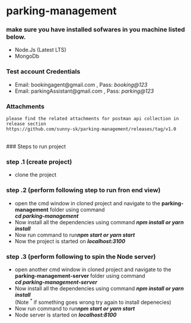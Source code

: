 # parking-management

### make sure you have installed sofwares in you machine listed below.

   <ul>
    <li>Node.Js (Latest LTS)</li>
    <li>MongoDb</li>
   </ul>
 
### Test account Credentials
   <ul>
    <li>Email: bookingagent@gmail.com , Pass: <i>booking@123</i></li>
    <li>Email: parkingAssistant@gmail.com , Pass: <i>parking@123</i></li>
   </ul>

### Attachments

    please find the related attachments for postman api collection in release section
    https://github.com/sunny-sk/parking-management/releases/tag/v1.0

</br>
### Steps to run project

### step .1 (create project)

   <ul>
    <li>clone the project</li>
   </ul>

### step .2 (perform following step to run fron end view)

   <ul>
    <li>open the cmd window in cloned project and navigate to the <b>parking-management</b> folder using command <br /><i><b>
    cd parking-management
    </b></i></li>
    <li>Now install all the dependencies using command <b><i>
    npm install or yarn install</i></b></li>
     <li>Now run command to run<b><i>npm start or yarn start</i></b></li>
     <li>Now the project is started on <b><i>localhost:3100</i></b></li>
   </ul>

### step .3 (perform following to spin the Node server)

   <ul>
    <li>open another cmd window in cloned project and navigate to the <b>parking-management-server </b>folder using command <br /> 
    <b> <i> cd parking-management-server </i> </b>
    </li>
    <li>Now install all the dependencies using command <b> <i>npm install or yarn install</i></b></li>
    <span>(Note <sup>*</sup> if something goes wrong try again to install depenecies)</span>
    <li>Now run command to run<b><i>npm start or yarn start</i></b></li>
    <li>Node server is started on <b><i>localhost:8100</i></b></li>
   </ul>
